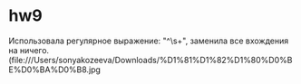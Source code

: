 # hw9
Использовала регулярное выражение: "^\s+", заменила все вхождения на ничего. 
(file:///Users/sonyakozeeva/Downloads/%D1%81%D1%82%D1%80%D0%BE%D0%BA%D0%B8.jpg
